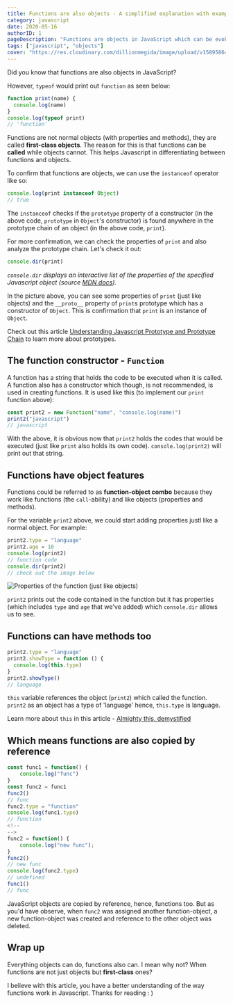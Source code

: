 ```yaml
---
title: Functions are also objects - A simplified explanation with examples
category: javascript
date: 2020-05-16
authorID: 1
pageDescription: "Functions are objects in JavaScript which can be evoked and at the same time possess properties and methods. They are called first-class objects"
tags: ["javascript", "objects"]
cover: "https://res.cloudinary.com/dillionmegida/image/upload/v1589586488/images/thewebfor5/Functions_hkbie2.png"
---
```


Did you know that functions are also objects in JavaScript?

However, `typeof` would print out `function` as seen below:

```js
function print(name) {
  console.log(name)
}
console.log(typeof print)
// 'function'
```

Functions are not normal objects (with properties and methods), they are called **first-class objects**. The reason for this is that functions can be **called** while objects cannot. This helps Javascript in differentiating between functions and objects.

To confirm that functions are objects, we can use the `instanceof` operator like so:

```js
console.log(print instanceof Object)
// true
```

The `instanceof` checks if the `prototype` property of a constructor (in the above code, `prototype` in `Object`'s constructor) is found anywhere in the prototype chain of an object (in the above code, `print`).

For more confirmation, we can check the properties of `print` and also analyze the prototype chain. Let's check it out:

```js
console.dir(print)
```

_`console.dir` displays an interactive list of the properties of the specified Javascript object (source [MDN docs](dd))._

In the picture above, you can see some properties of `print` (just like objects) and the `__proto__` property of `print`s prototype which has a constructor of `Object`. This is confirmation that `print` is an instance of `Object`.

Check out this article [Understanding Javascript Prototype and Prototype Chain](https://dillionmegida.com/p/understanding-the-prototype-chain-in-javascript/) to learn more about prototypes.

## The function constructor - `Function`

A function has a string that holds the code to be executed when it is called. A function also has a constructor which though, is not recommended, is used in creating functions. It is used like this (to implement our `print` function above):

```js
const print2 = new Function("name", "console.log(name)")
print2("javascript")
// javascript
```

With the above, it is obvious now that `print2` holds the codes that would be executed (just like `print` also holds its own code). `console.log(print2)` will print out that string.

## Functions have object features

Functions could be referred to as **function-object combo** because they work like functions (the `call`-ability) and like objects (properties and methods).

For the variable `print2` above, we could start adding properties justl like a normal object. For example:

```js
print2.type = "language"
print2.age = 10
console.log(print2)
// function code
console.dir(print2)
// check out the image below
```

![Properties of the function (just like objects)](./properties-of-function.png)

`print2` prints out the code contained in the function but it has properties (which includes `type` and `age` that we've added) which `console.dir` allows us to see.

## Functions can have methods too

```js
print2.type = "language"
print2.showType = function () {
  console.log(this.type)
}
print2.showType()
// language
```

`this` variable references the object (`print2`) which called the function. `print2` as an object has a type of 'language' hence, `this.type` is language.

Learn more about `this` in this article - [Almighty this, demystified](https://dillionmegida.com/p/this-demystified/)

## Which means functions are also copied by reference

```js
const func1 = function() {
    console.log("func")
}
const func2 = func1
func2()
// func
func2.type = "function"
console.log(func1.type)
// function
<!--
-->
func2 = function() {
    console.log("new func");
}
func2()
// new func
console.log(func2.type)
// undefined
func1()
// func
```

JavaScript objects are copied by reference, hence, functions too. But as you'd have observe, when `func2` was assigned another function-object, a new function-object was created and reference to the other object was deleted.

## Wrap up

Everything objects can do, functions also can. I mean why not? When functions are not just objects but **first-class** ones?

I believe with this article, you have a better understanding of the way functions work in Javascript. Thanks for reading : )
